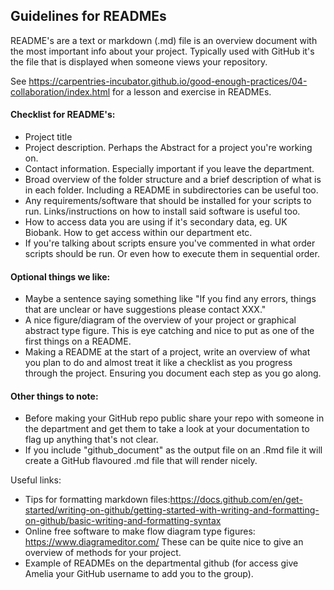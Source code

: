 ## Guidelines for READMEs

README's are a text or markdown (.md) file is an overview document with the most important info about your project. Typically used with GitHub it's the file that is displayed when someone views your repository.

See https://carpentries-incubator.github.io/good-enough-practices/04-collaboration/index.html for a lesson and exercise in READMEs.

#### Checklist for README's:
* Project title
* Project description. Perhaps the Abstract for a project you're working on. 
* Contact information. Especially important if you leave the department.
* Broad overview of the folder structure and a brief description of what is in each folder. Including a README in subdirectories can be useful too.
* Any requirements/software that should be installed for your scripts to run. Links/instructions on how to install said software is useful too.
* How to access data you are using if it's secondary data, eg. UK Biobank. How to get access within our department etc.
* If you're talking about scripts ensure you've commented in what order scripts should be run. Or even how to execute them in sequential order. 

#### Optional things we like:
* Maybe a sentence saying something like "If you find any errors, things that are unclear or have suggestions please contact XXX."
* A nice figure/diagram of the overview of your project or graphical abstract type figure. This is eye catching and nice to put as one of the first things on a README.
* Making a README at the start of a project, write an overview of what you plan to do and almost treat it like a checklist as you progress through the project. Ensuring you document each step as you go along. 

#### Other things to note:
* Before making your GitHub repo public share your repo with someone in the department and get them to take a look at your documentation to flag up anything that's not clear. 
* If you include "github_document" as the output file on an .Rmd file it will create a GitHub flavoured .md file that will render nicely. 

Useful links:
* Tips for formatting markdown files:https://docs.github.com/en/get-started/writing-on-github/getting-started-with-writing-and-formatting-on-github/basic-writing-and-formatting-syntax
* Online free software to make flow diagram type figures: https://www.diagrameditor.com/ These can be quite nice to give an overview of methods for your project.
* Example of READMEs on the departmental github (for access give Amelia your GitHub username to add you to the group).




